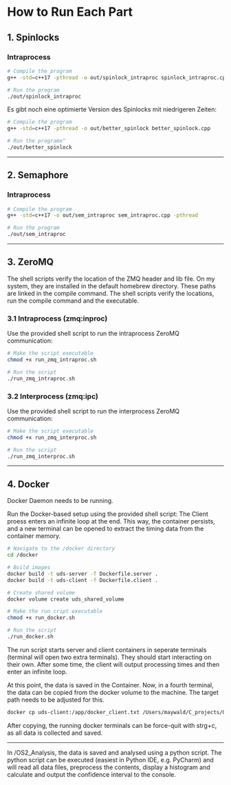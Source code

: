 # How to Run Each Part

## 1. Spinlocks

### Intraprocess

```bash
# Compile the program
g++ -std=c++17 -pthread -o out/spinlock_intraproc spinlock_intraproc.cpp

# Run the program
./out/spinlock_intraproc
```
Es gibt noch eine optimierte Version des Spinlocks mit niedrigeren Zeiten:
```bash
# Compile the program
g++ -std=c++17 -pthread -o out/better_spinlock better_spinlock.cpp

# Run the programx^
./out/better_spinlock
```
---

## 2. Semaphore

### Intraprocess
```bash
# Compile the program
g++ -std=c++17 -o out/sem_intraproc sem_intraproc.cpp -pthread

# Run the program
./out/sem_intraproc
```



---

## 3. ZeroMQ
The shell scripts verify the location of the ZMQ header and lib file. On my system, they are installed in the default homebrew directory.
These paths are linked in the compile command. The shell scripts verify the locations, run the compile command and the executable.


### 3.1 Intraprocess (zmq:inproc)
Use the provided shell script to run the intraprocess ZeroMQ communication:
```bash
# Make the script executable
chmod +x run_zmq_intraproc.sh

# Run the script
./run_zmq_intraproc.sh
```

### 3.2 Interprocess (zmq:ipc)
Use the provided shell script to run the interprocess ZeroMQ communication:
```bash
# Make the script executable
chmod +x run_zmq_interproc.sh

# Run the script
./run_zmq_interproc.sh
```

---

## 4. Docker
Docker Daemon needs to be running.

Run the Docker-based setup using the provided shell script:
The Client proess enters an infinite loop at the end. This way, the container persists, and a new terminal can be opened to 
extract the timing data from the container memory.
```bash
# Navigate to the /docker directory
cd /docker

# Build images 
docker build -t uds-server -f Dockerfile.server .
docker build -t uds-client -f Dockerfile.client .

# Create shared volume
docker volume create uds_shared_volume

# Make the run cript executable
chmod +x run_docker.sh

# Run the script
./run_docker.sh
```
The run script starts server and client containers in seperate terminals (terminal will open two extra terminals). They should start interacting on their own. 
After some time, the client will output processing times and then enter an infinite loop.

At this point, the data is saved in the Container. 
Now, in a fourth terminal, the data can be copied from the docker volume to the machine. 
The target path needs to be adjusted for this.
```bash
docker cp uds-client:/app/docker_client.txt /Users/maywald/C_projects/OS2/OS2_Analysis/data/docker.txt
```
After copying, the running docker terminals can be force-quit with strg+c, as all data is collected and saved.

---
In /OS2_Analysis, the data is saved and analysed using a python script.
The python script can be executed (easiest in Python IDE, e.g. PyCharm) and will read all data files, preprocess the 
contents, display a histogram and calculate and output the confidence interval to the console.